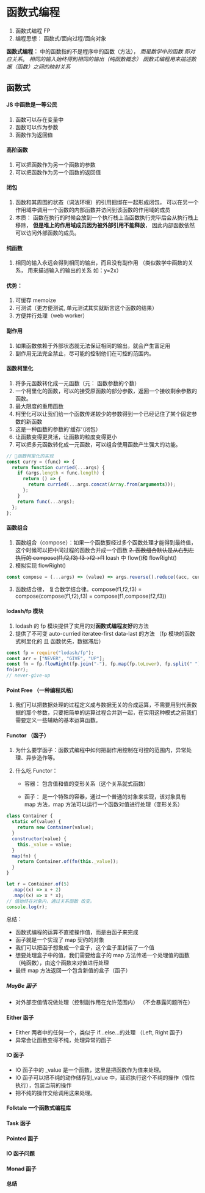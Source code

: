 # 函数式编程

1.  函数式编程 FP
2.  编程思想： 函数式/面向过程/面向对象

**函数式编程：** 中的函数指的不是程序中的函数（方法）， _而是数学中的函数 即对应关系_。
_相同的输入始终得到相同的输出（纯函数概念）_
_函数式编程用来描述数据（函数）之间的映射关系_

## 函数式

#### JS 中函数是一等公民

1.  函数可以存在变量中
2.  函数可以作为参数
3.  函数作为返回值

#### 高阶函数

1.  可以把函数作为另一个函数的参数
2.  可以把函数作为另一个函数的返回值

#### 闭包

1. 函数和其周围的状态（词法环境）的引用捆绑在一起形成闭包， 可以在另一个作用域中调用一个函数的内部函数并访问到该函数的作用域的成员
2. 本质： 函数在执行的时候会放到一个执行栈上当函数执行完毕后会从执行栈上移除， **但是堆上的作用域成员因为被外部引用不能释放**， 因此内部函数依然可以访问外部函数的成员。

#### 纯函数

1.  相同的输入永远会得到相同的输出，而且没有副作用 （类似数学中函数的关系， 用来描述输入的输出的关系 如：y=2x）

#### 优势：

1.  可缓存 memoize
2.  可测试（更方便测试, 单元测试其实就断言这个函数的结果）
3.  方便并行处理（web worker）

#### 副作用

1.  如果函数依赖于外部状态就无法保证相同的输出，就会产生富足用
2.  副作用无法完全禁止，尽可能的控制他们在可控的范围内。

#### 函数柯里化

1.  将多元函数转化成一元函数（元： 函数参数的个数）
2.  一个柯里化的函数，可以的接受原函数的部分参数，返回一个接收剩余参数的函数。
3.  最大限度的重用函数
4.  柯里化可以让我们给一个函数传递较少的参数得到一个已经记住了某个固定参数的新函数
5.  这是一种函数的参数的’缓存‘（闭包）
6.  让函数变得更灵活，让函数的粒度变得更小
7.  可以把多元函数转化成一元函数，可以组合使用函数产生强大的功能。

```js
// 函数柯里化的实现
const curry = (func) => {
  return function curried(...args) {
    if (args.length < func.length) {
      return () => {
        return curried(...args.concat(Array.from(arguments)));
      };
    }
    return func(...args);
  };
};
```

#### 函数组合

1.  函数组合（compose）：如果一个函数要经过多个函数处理才能得到最终值，这个时候可以把中间过程的函数合并成一个函数
    ~~2. 函数组合默认是从右到左执行的 compose(f1,f2,f3) f3->f2->f1~~
    loash 中 flow()和 flowRight()
2.  模拟实现 flowRight()

```js
const compose = (...args) => (value) => args.reverse().reduce((acc, cur) => cur(acc), value);
```

3. 函数结合律， 复合数学结合律。compose(f1,f2,f3) = compose(compose(f1,f2),f3) = compose(f1,compose(f2,f3))

#### lodash/fp 模块

1.  lodash 的 fp 模块提供了实用的对**函数式编程友好**的方法
2.  提供了不可变 auto-curried iteratee-first data-last 的方法 （fp 模块的函数 式柯里化的 且 函数优先，数据滞后）

```js
const fp = require("lodash/fp");
const arr = ["NEVER", "GIVE", "UP"];
const fn = fp.flowRight(fp.join("-"), fp.map(fp.toLower), fp.split(" "));
fn(arr);
// never-give-up
```

#### Point Free （一种编程风格）

1. 我们可以把数据处理的过程定义成与数据无关的合成运算，不需要用到代表数据的那个参数，只要把简单的运算过程合并到一起，在实用这种模式之前我们需要定义一些辅助的基本运算函数。

#### Functor （函子）

1. 为什么要学函子：函数式编程中如何把副作用控制在可控的范围内，异常处理、异步造作等。
2. 什么吃 Functor：

   - 容器： 包含值和值的变形关系（这个关系就式函数）

   - 函子： 是一个特殊的容器，通过一个普通的对象来实现，该对象具有 map 方法，map 方法可以运行一个函数对值进行处理（变形关系）

```js
class Container {
  static of(value) {
    return new Container(value);
  }
  constructor(value) {
    this._value = value;
  }
  map(fn) {
    return Container.of(fn(this._value));
  }
}

let r = Container.of(5)
  .map((x) => x + 2)
  .map((x) => x * x);
// 值始终在对象内，通过关系函数 改变。
console.log(r);
```

总结：

- 函数式编程的运算不直接操作值，而是由函子来完成
- 函子就是一个实现了 map 契约的对象
- 我们可以把函子想象成一个盒子，这个盒子里封装了一个值
- 想要处理盒子中的值，我们需要给盒子的 map 方法传递一个处理值的函数（纯函数），由这个函数来对值进行处理
- 最终 map 方法返回一个包含新值的盒子（函子）

##### MayBe 函子

- 对外部空值情况做处理（控制副作用在允许范围内） （不会暴露问题所在）

#### Either 函子

- Either 两者中的任何一个，类似于 if...else...的处理 （Left, Right 函子）
- 异常会让函数变得不纯，处理异常的函子

#### IO 函子

- IO 函子中的 \_value 是一个函数，这里是把函数作为值来处理。
- IO 函子可以把不纯的动作储存到\_value 中，延迟执行这个不纯的操作（惰性执行），包装当前的操作
- 把不纯的操作交给调用这来处理。

#### Folktale 一个函数式编程库

#### Task 函子

#### Pointed 函子

#### IO 函子问题

#### Monad 函子

#### 总结
